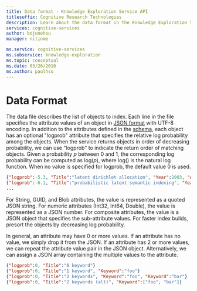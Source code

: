 ```yaml
---
title: Data format - Knowledge Exploration Service API
titlesuffix: Cognitive Research Technologies
description: Learn about the data format in the Knowledge Exploration Service (KES) API.
services: cognitive-services
author: bojunehsu
manager: nitinme

ms.service: cognitive-services
ms.subservice: knowledge-exploration
ms.topic: conceptual
ms.date: 03/26/2016
ms.author: paulhsu
---
```


# Data Format

The data file describes the list of objects to index.
Each line in the file specifies the attribute values of an object in [JSON format](https://json.org/) with UTF-8 encoding.
In addition to the attributes defined in the [schema](SchemaFormat.md), each object has an optional "logprob" attribute that 
specifies the relative log probability among the objects.
When the service returns objects in order of decreasing probability, we can use "logprob" to indicate the return order of matching objects.
Given a probability *p* between 0 and 1, the corresponding log probability can be computed as log(*p*), 
where log() is the natural log function.
When no value is specified for logprob, the default value 0 is used.

```json
{"logprob":-5.3, "Title":"latent dirichlet allocation", "Year":2003, "Author":{"Name":"david m blei", "Affiliation":"uc berkeley"}, "Author":{"Name":"andrew y ng", "Affiliation":"stanford"}, "Author":{"Name":"michael i jordan", "Affiliation":"uc berkeley"}}
{"logprob":-6.1, "Title":"probabilistic latent semantic indexing", "Year":1999, "Author":{"Name":"thomas hofmann", "Affiliation":"uc berkeley"}}
...
```

For String, GUID, and Blob attributes, the value is represented as a quoted JSON string.  For numeric attributes (Int32, Int64, Double), the value is represented as a JSON number.  For composite attributes, the value is a JSON object that specifies the sub-attribute values.  For faster index builds, presort the objects by decreasing log probability.

In general, an attribute may have 0 or more values.  If an attribute has no value, we simply drop it from the JSON.  If an attribute has 2 or more values, we can repeat the attribute value pair in the JSON object.  Alternatively, we can assign a JSON array containing the multiple values to the attribute.

```json
{"logprob":0, "Title":"0 keyword"}
{"logprob":0, "Title":"1 keyword", "Keyword":"foo"}
{"logprob":0, "Title":"2 keywords", "Keyword":"foo", "Keyword":"bar"}
{"logprob":0, "Title":"2 keywords (alt)", "Keyword":["foo", "bar"]}
```
